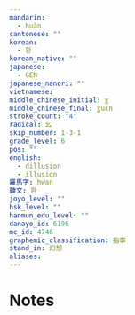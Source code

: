 ```yaml
---
mandarin:
  - huàn
cantonese: ""
korean:
  - 환
korean_native: ""
japanese:
  - GEN
japanese_nanori: ""
vietnamese:
middle_chinese_initial: ɣ
middle_chinese_final: ɣuɛn
stroke_count: "4"
radical: 幺
skip_number: 1-3-1
grade_level: 6
pos: ""
english:
  - dillusion
  - illusion
羅馬字: hwan
韓文: 환
joyo_level: ""
hsk_level: ""
hanmun_edu_level: ""
danayo_id: 6196
mc_id: 4746
graphemic_classification: 指事
stand_in: 幻想
aliases:
---
```


# Notes
